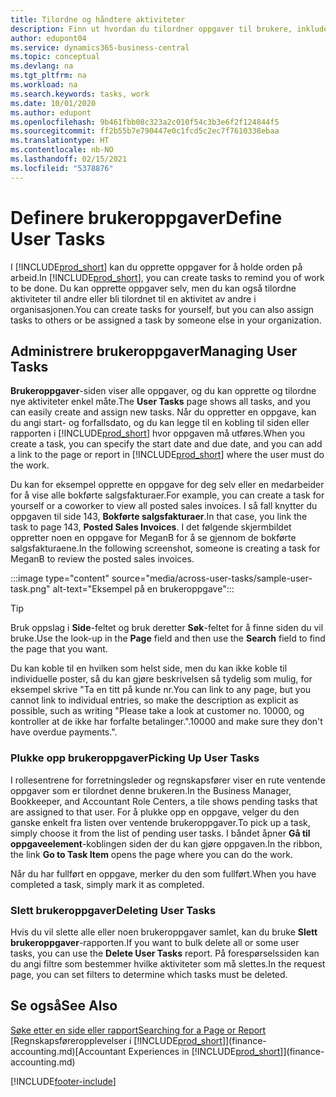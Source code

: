 ```yaml
---
title: Tilordne og håndtere aktiviteter
description: Finn ut hvordan du tilordner oppgaver til brukere, inkludert regnskapsføreren, i Business Central, og hvordan du henter og fullfører oppgaver.
author: edupont04
ms.service: dynamics365-business-central
ms.topic: conceptual
ms.devlang: na
ms.tgt_pltfrm: na
ms.workload: na
ms.search.keywords: tasks, work
ms.date: 10/01/2020
ms.author: edupont
ms.openlocfilehash: 9b461fbb08c323a2c010f54c3b3e6f2f124844f5
ms.sourcegitcommit: ff2b55b7e790447e0c1fcd5c2ec7f7610338ebaa
ms.translationtype: HT
ms.contentlocale: nb-NO
ms.lasthandoff: 02/15/2021
ms.locfileid: "5378876"
---
```

# <a name="define-user-tasks"></a><span data-ttu-id="44fc7-103">Definere brukeroppgaver</span><span class="sxs-lookup"><span data-stu-id="44fc7-103">Define User Tasks</span></span>

<span data-ttu-id="44fc7-104">I [!INCLUDE[prod_short](includes/prod_short.md)] kan du opprette oppgaver for å holde orden på arbeid.</span><span class="sxs-lookup"><span data-stu-id="44fc7-104">In [!INCLUDE[prod_short](includes/prod_short.md)], you can create tasks to remind you of work to be done.</span></span> <span data-ttu-id="44fc7-105">Du kan opprette oppgaver selv, men du kan også tilordne aktiviteter til andre eller bli tilordnet til en aktivitet av andre i organisasjonen.</span><span class="sxs-lookup"><span data-stu-id="44fc7-105">You can create tasks for yourself, but you can also assign tasks to others or be assigned a task by someone else in your organization.</span></span>  

## <a name="managing-user-tasks"></a><span data-ttu-id="44fc7-106">Administrere brukeroppgaver</span><span class="sxs-lookup"><span data-stu-id="44fc7-106">Managing User Tasks</span></span>

<span data-ttu-id="44fc7-107">**Brukeroppgaver**-siden viser alle oppgaver, og du kan opprette og tilordne nye aktiviteter enkel måte.</span><span class="sxs-lookup"><span data-stu-id="44fc7-107">The **User Tasks** page shows all tasks, and you can easily create and assign new tasks.</span></span> <span data-ttu-id="44fc7-108">Når du oppretter en oppgave, kan du angi start- og forfallsdato, og du kan legge til en kobling til siden eller rapporten i [!INCLUDE[prod_short](includes/prod_short.md)] hvor oppgaven må utføres.</span><span class="sxs-lookup"><span data-stu-id="44fc7-108">When you create a task, you can specify the start date and due date, and you can add a link to the page or report in [!INCLUDE[prod_short](includes/prod_short.md)] where the user must do the work.</span></span>  

<span data-ttu-id="44fc7-109">Du kan for eksempel opprette en oppgave for deg selv eller en medarbeider for å vise alle bokførte salgsfakturaer.</span><span class="sxs-lookup"><span data-stu-id="44fc7-109">For example, you can create a task for yourself or a coworker to view all posted sales invoices.</span></span> <span data-ttu-id="44fc7-110">I så fall knytter du oppgaven til side 143, **Bokførte salgsfakturaer**.</span><span class="sxs-lookup"><span data-stu-id="44fc7-110">In that case, you link the task to page 143, **Posted Sales Invoices**.</span></span> <span data-ttu-id="44fc7-111">I det følgende skjermbildet oppretter noen en oppgave for MeganB for å se gjennom de bokførte salgsfakturaene.</span><span class="sxs-lookup"><span data-stu-id="44fc7-111">In the following screenshot, someone is creating a task for MeganB to review the posted sales invoices.</span></span>  

:::image type="content" source="media/across-user-tasks/sample-user-task.png" alt-text="Eksempel på en brukeroppgave":::

> [!TIP]  
> <span data-ttu-id="44fc7-113">Bruk oppslag i **Side**-feltet og bruk deretter **Søk**-feltet for å finne siden du vil bruke.</span><span class="sxs-lookup"><span data-stu-id="44fc7-113">Use the look-up in the **Page** field and then use the **Search** field to find the page that you want.</span></span>  
>
> <span data-ttu-id="44fc7-114">Du kan koble til en hvilken som helst side, men du kan ikke koble til individuelle poster, så du kan gjøre beskrivelsen så tydelig som mulig, for eksempel skrive "Ta en titt på kunde nr.</span><span class="sxs-lookup"><span data-stu-id="44fc7-114">You can link to any page, but you cannot link to individual entries, so make the description as explicit as possible, such as writing "Please take a look at customer no.</span></span> <span data-ttu-id="44fc7-115">10000, og kontroller at de ikke har forfalte betalinger.".</span><span class="sxs-lookup"><span data-stu-id="44fc7-115">10000 and make sure they don't have overdue payments.".</span></span>

### <a name="picking-up-user-tasks"></a><span data-ttu-id="44fc7-116">Plukke opp brukeroppgaver</span><span class="sxs-lookup"><span data-stu-id="44fc7-116">Picking Up User Tasks</span></span>

<span data-ttu-id="44fc7-117">I rollesentrene for forretningsleder og regnskapsfører viser en rute ventende oppgaver som er tilordnet denne brukeren.</span><span class="sxs-lookup"><span data-stu-id="44fc7-117">In the Business Manager, Bookkeeper, and Accountant Role Centers, a tile shows pending tasks that are assigned to that user.</span></span> <span data-ttu-id="44fc7-118">For å plukke opp en oppgave, velger du den ganske enkelt fra listen over ventende brukeroppgaver.</span><span class="sxs-lookup"><span data-stu-id="44fc7-118">To pick up a task, simply choose it from the list of pending user tasks.</span></span> <span data-ttu-id="44fc7-119">I båndet åpner **Gå til oppgaveelement**-koblingen siden der du kan gjøre oppgaven.</span><span class="sxs-lookup"><span data-stu-id="44fc7-119">In the ribbon, the link **Go to Task Item** opens the page where you can do the work.</span></span>  

<span data-ttu-id="44fc7-120">Når du har fullført en oppgave, merker du den som fullført.</span><span class="sxs-lookup"><span data-stu-id="44fc7-120">When you have completed a task, simply mark it as completed.</span></span>  

### <a name="deleting-user-tasks"></a><span data-ttu-id="44fc7-121">Slett brukeroppgaver</span><span class="sxs-lookup"><span data-stu-id="44fc7-121">Deleting User Tasks</span></span>

<span data-ttu-id="44fc7-122">Hvis du vil slette alle eller noen brukeroppgaver samlet, kan du bruke **Slett brukeroppgaver**-rapporten.</span><span class="sxs-lookup"><span data-stu-id="44fc7-122">If you want to bulk delete all or some user tasks, you can use the **Delete User Tasks** report.</span></span> <span data-ttu-id="44fc7-123">På forespørselssiden kan du angi filtre som bestemmer hvilke aktiviteter som må slettes.</span><span class="sxs-lookup"><span data-stu-id="44fc7-123">In the request page, you can set filters to determine which tasks must be deleted.</span></span>  

## <a name="see-also"></a><span data-ttu-id="44fc7-124">Se også</span><span class="sxs-lookup"><span data-stu-id="44fc7-124">See Also</span></span>

[<span data-ttu-id="44fc7-125">Søke etter en side eller rapport</span><span class="sxs-lookup"><span data-stu-id="44fc7-125">Searching for a Page or Report</span></span>](ui-search.md)  
<span data-ttu-id="44fc7-126">[Regnskapsføreropplevelser i [!INCLUDE[prod_short](includes/prod_short.md)]](finance-accounting.md)</span><span class="sxs-lookup"><span data-stu-id="44fc7-126">[Accountant Experiences in [!INCLUDE[prod_short](includes/prod_short.md)]](finance-accounting.md)</span></span>  


[!INCLUDE[footer-include](includes/footer-banner.md)]